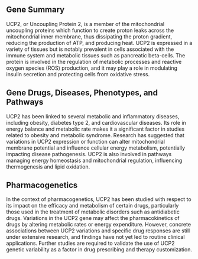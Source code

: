 ## Gene Summary
UCP2, or Uncoupling Protein 2, is a member of the mitochondrial uncoupling proteins which function to create proton leaks across the mitochondrial inner membrane, thus dissipating the proton gradient, reducing the production of ATP, and producing heat. UCP2 is expressed in a variety of tissues but is notably prevalent in cells associated with the immune system and metabolic tissues such as pancreatic beta-cells. The protein is involved in the regulation of metabolic processes and reactive oxygen species (ROS) production, and it may play a role in modulating insulin secretion and protecting cells from oxidative stress.

## Gene Drugs, Diseases, Phenotypes, and Pathways
UCP2 has been linked to several metabolic and inflammatory diseases, including obesity, diabetes type 2, and cardiovascular diseases. Its role in energy balance and metabolic rate makes it a significant factor in studies related to obesity and metabolic syndrome. Research has suggested that variations in UCP2 expression or function can alter mitochondrial membrane potential and influence cellular energy metabolism, potentially impacting disease pathogenesis. UCP2 is also involved in pathways managing energy homeostasis and mitochondrial regulation, influencing thermogenesis and lipid oxidation.

## Pharmacogenetics
In the context of pharmacogenetics, UCP2 has been studied with respect to its impact on the efficacy and metabolism of certain drugs, particularly those used in the treatment of metabolic disorders such as antidiabetic drugs. Variations in the UCP2 gene may affect the pharmacokinetics of drugs by altering metabolic rates or energy expenditure. However, concrete associations between UCP2 variations and specific drug responses are still under extensive research, and findings have not yet led to routine clinical applications. Further studies are required to validate the use of UCP2 genetic variability as a factor in drug prescribing and therapy customization.